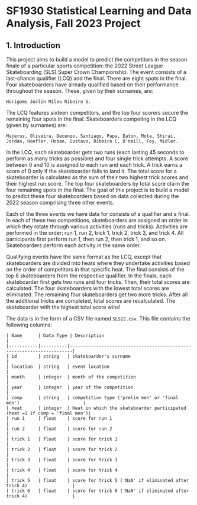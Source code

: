 # SF1930 Statistical Learning and Data Analysis, Fall 2023 Project

## 1. Introduction

This project aims to build a model to predict the competitors in the season finale of a particular sports competition: the 2022 Street League Skateboarding (SLS) Super Crown Championship. The event consists of a last-chance qualifier (LCQ) and the final. There are eight spots in the final. Four skateboarders have already qualified based on their performance throughout the season. These, given by their surnames, are:

```
Horigome Joslin Milou Ribeiro G.
```

The LCQ features sixteen competitors, and the top four scorers secure the remaining four spots in the final. Skateboarders competing in the LCQ (given by surnames) are:

```
Majerus, Oliveira, Decenzo, Santiago, Papa, Eaton, Mota, Shirai, Jordan, Hoefler, Hoban, Gustavo, Ribeiro C, O'neill, Foy, Midler.
```

In the LCQ, each skateboarder gets two runs (each lasting 45 seconds to perform as many tricks as possible) and four single trick attempts. A score between 0 and 10 is assigned to each run and each trick. A trick earns a score of 0 only if the skateboarder fails to land it. The total score for a skateboarder is calculated as the sum of their two highest trick scores and their highest run score. The top four skateboarders by total score claim the four remaining spots in the final. The goal of this project is to build a model to predict these four skateboarders based on data collected during the 2022 season comprising three other events.

Each of the three events we have data for consists of a qualifier and a final. In each of these two competitions, skateboarders are assigned an order in which they rotate through various activities (runs and tricks). Activities are performed in the order: run 1, run 2, trick 1, trick 2, trick 3, and trick 4. All participants first perform run 1, then run 2, then trick 1, and so on. Skateboarders perform each activity in the same order.

Qualifying events have the same format as the LCQ, except that skateboarders are divided into heats where they undertake activities based on the order of competitors in that specific heat. The final consists of the top 8 skateboarders from the respective qualifier. In the finals, each skateboarder first gets two runs and four tricks. Then, their total scores are calculated. The four skateboarders with the lowest total scores are eliminated. The remaining four skateboarders get two more tricks. After all the additional tricks are completed, total scores are recalculated. The skateboarder with the highest total score wins!

The data is in the form of a CSV file named `SLS22.csv`. This file contains the following columns:

```
| Name      | Data Type | Description                                                           |
|-----------|----------|-----------------------------------------------------------------------|
| id        | string   | skateboarder's surname                                                |
| location  | string   | event location                                                        |
| month     | integer  | month of the competition                                               |
| year      | integer  | year of the competition                                                |
| comp      | string   | competition type ('prelim men' or 'final men')                        |
| heat      | integer  | Heat in which the skateboarder participated (heat =1 if comp = 'final men')|
| run 1     | float    | score for run 1                                                       |
| run 2     | float    | score for run 2                                                       |
| trick 1   | float    | score for trick 1                                                     |
| trick 2   | float    | score for trick 2                                                     |
| trick 3   | float    | score for trick 3                                                     |
| trick 4   | float    | score for trick 4                                                     |
| trick 5   | float    | score for trick 5 ('NaN' if eliminated after trick 4)                 |
| trick 6   | float    | score for trick 6 ('NaN' if eliminated after trick 4)                 |
```
